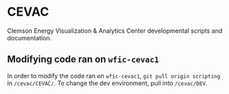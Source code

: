 # CEVAC
Clemson Energy Visualization & Analytics Center developmental scripts
and documentation.

## Modifying code ran on `wfic-cevac1`
In order to modify the code ran on `wfic-cevac1`, `git pull origin scripting`
in `/cevac/CEVAC/`. To change the dev environment, pull into `/cevac/DEV`.
